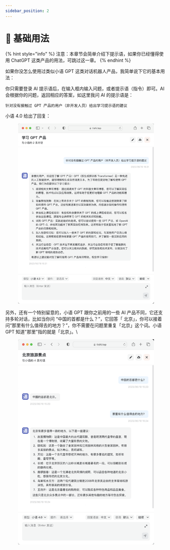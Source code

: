 ```yaml
---
sidebar_position: 2
---
```


# 🔰 基础用法

{% hint style="info" %}
注意：本章节会简单介绍下提示语，如果你已经懂得使用 ChatGPT 这类产品的用法，可跳过这一章。
{% endhint %}

如果你没怎么使用过类似小语 GPT 这类对话机器人产品，我简单说下它的基本用法：

你只需要登录 AI 提示语后，在输入框内输入问题，或者提示语（指令）即可。AI 会根据你的问题，返回相应的答案，如这里我问 AI 的提示语是：

```
针对没有接触过 GPT 产品的用户（非开发人员）给出学习提示语的建议
```

小语 4.0 给出了回复：

<figure><img src="../.gitbook/assets/image (13).png" alt=""><figcaption></figcaption></figure>

另外，还有一个特别留意的，小语 GPT 跟你之前用的一些 AI 产品不同，它还支持多轮对话，比如当你问 “中国的首都是什么？”，它回答「 北京」，你可以接着问“那里有什么值得去的地方？”，你不需要在问题里重复「北京」这个词。小语 GPT 知道"那里"指的就是「北京」。\


<figure><img src="../.gitbook/assets/image (61).png" alt=""><figcaption></figcaption></figure>
